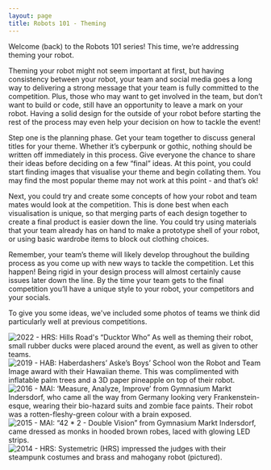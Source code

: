 ```yaml
---
layout: page
title: Robots 101 - Theming
---
```


Welcome (back) to the Robots 101 series! This time, we’re addressing theming
your robot.

Theming your robot might not seem important at first, but having consistency
between your robot, your team and social media goes a long way to delivering a
strong message that your team is fully committed to the competition. Plus, those
who may want to get involved in the team, but don’t want to build or code, still
have an opportunity to leave a mark on your robot. Having a solid design for the
outside of your robot before starting the rest of the process may even help your
decision on how to tackle the event!

Step one is the planning phase. Get your team together to discuss general titles
for your theme. Whether it’s cyberpunk or gothic, nothing should be written off
immediately in this process. Give everyone the chance to share their ideas
before deciding on a few “final” ideas. At this point, you could start finding
images that visualise your theme and begin collating them. You may find the most
popular theme may not work at this point - and that’s ok!

Next, you could try and create some concepts of how your robot and team mates
would look at the competition. This is done best when each visualisation is
unique, so that merging parts of each design together to create a final product
is easier down the line. You could try using materials that your team already
has on hand to make a prototype shell of your robot, or using basic wardrobe
items to block out clothing choices.

Remember, your team’s theme will likely develop throughout the building process
as you come up with new ways to tackle the competition. Let this happen! Being
rigid in your design process will almost certainly cause issues later down the
line. By the time your team gets to the final competition you’ll have a unique
style to your robot, your competitors and your socials.

To give you some ideas, we've included some photos of teams we think did
particularly well at previous competitions.

<img src="/images/content/blog/robots-101/sr2022-hrs-team-photo.png" alt="2022 - HRS: Hills Road's “Ducktor Who” As well as theming their robot, small rubber ducks were placed around the event, as well as given to other teams." />

<img src="/images/content/blog/robots-101/sr2019-hab-team-photo.png" alt=" 2019 - HAB: Haberdashers’ Aske’s Boys’ School won the Robot and Team Image award with their Hawaiian theme. This was complimented with inflatable palm trees and a 3D paper pineapple on top of their robot." />

<img src="/images/content/blog/robots-101/sr2016-mai-team-photo.png" alt="2016 - MAI: ‘Measure, Analyze, Improve’ from Gymnasium Markt Indersdorf, who came all the way from Germany looking very Frankenstein-esque, wearing their bio-hazard suits and zombie face paints. Their robot was a rotten-fleshy-green colour with a brain exposed." />

<img src="/images/content/blog/robots-101/sr2015-mai-team-photo.png" alt="2015 - MAI: “42 * 2 - Double Vision” from Gymnasium Markt Indersdorf, came dressed as monks in hooded brown robes, laced with glowing LED strips." />

<img src="/images/content/blog/robots-101/sr2014-hrs-team-photo.png" alt="2014 - HRS: Systemetric (HRS) impressed the judges with their steampunk costumes and brass and mahogany robot (pictured)." />
